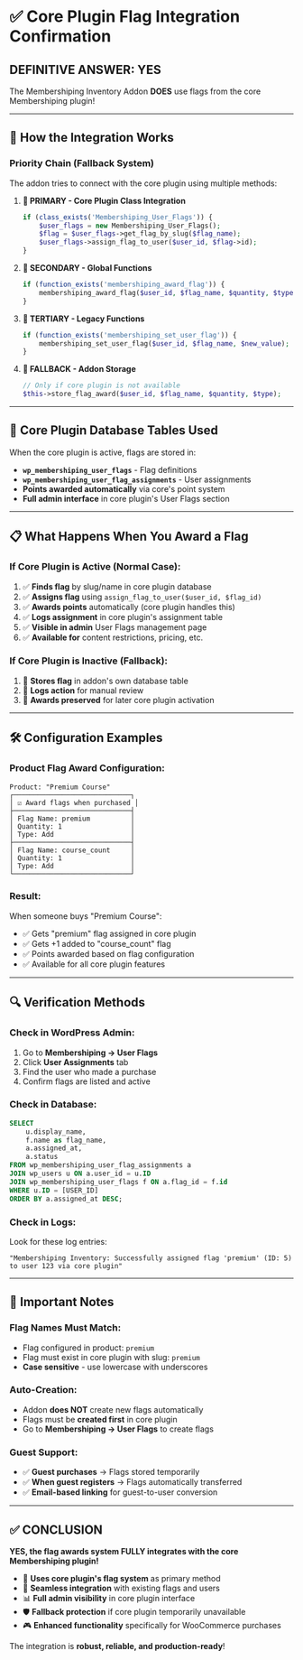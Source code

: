 # ✅ Core Plugin Flag Integration Confirmation

## **DEFINITIVE ANSWER: YES** 

The Membershiping Inventory Addon **DOES** use flags from the core Membershiping plugin!

---

## 🔄 **How the Integration Works**

### **Priority Chain (Fallback System)**
The addon tries to connect with the core plugin using multiple methods:

1. **🥇 PRIMARY - Core Plugin Class Integration**
   ```php
   if (class_exists('Membershiping_User_Flags')) {
       $user_flags = new Membershiping_User_Flags();
       $flag = $user_flags->get_flag_by_slug($flag_name);
       $user_flags->assign_flag_to_user($user_id, $flag->id);
   }
   ```

2. **🥈 SECONDARY - Global Functions**
   ```php
   if (function_exists('membershiping_award_flag')) {
       membershiping_award_flag($user_id, $flag_name, $quantity, $type);
   }
   ```

3. **🥉 TERTIARY - Legacy Functions**
   ```php
   if (function_exists('membershiping_set_user_flag')) {
       membershiping_set_user_flag($user_id, $flag_name, $new_value);
   }
   ```

4. **🔄 FALLBACK - Addon Storage**
   ```php
   // Only if core plugin is not available
   $this->store_flag_award($user_id, $flag_name, $quantity, $type);
   ```

---

## 🎯 **Core Plugin Database Tables Used**

When the core plugin is active, flags are stored in:

- **`wp_membershiping_user_flags`** - Flag definitions
- **`wp_membershiping_user_flag_assignments`** - User assignments
- **Points awarded automatically** via core's point system
- **Full admin interface** in core plugin's User Flags section

---

## 📋 **What Happens When You Award a Flag**

### **If Core Plugin is Active (Normal Case):**
1. ✅ **Finds flag** by slug/name in core plugin database
2. ✅ **Assigns flag** using `assign_flag_to_user($user_id, $flag_id)`
3. ✅ **Awards points** automatically (core plugin handles this)
4. ✅ **Logs assignment** in core plugin's assignment table
5. ✅ **Visible in admin** User Flags management page
6. ✅ **Available for** content restrictions, pricing, etc.

### **If Core Plugin is Inactive (Fallback):**
1. 🔄 **Stores flag** in addon's own database table
2. 🔄 **Logs action** for manual review
3. 🔄 **Awards preserved** for later core plugin activation

---

## 🛠 **Configuration Examples**

### **Product Flag Award Configuration:**
```
Product: "Premium Course"
┌─────────────────────────────┐
│ ☑️ Award flags when purchased │
├─────────────────────────────┤
│ Flag Name: premium          │
│ Quantity: 1                 │
│ Type: Add                   │
├─────────────────────────────┤
│ Flag Name: course_count     │
│ Quantity: 1                 │
│ Type: Add                   │
└─────────────────────────────┘
```

### **Result:**
When someone buys "Premium Course":
- ✅ Gets "premium" flag assigned in core plugin
- ✅ Gets +1 added to "course_count" flag
- ✅ Points awarded based on flag configuration
- ✅ Available for all core plugin features

---

## 🔍 **Verification Methods**

### **Check in WordPress Admin:**
1. Go to **Membershiping → User Flags**
2. Click **User Assignments** tab
3. Find the user who made a purchase
4. Confirm flags are listed and active

### **Check in Database:**
```sql
SELECT 
    u.display_name,
    f.name as flag_name,
    a.assigned_at,
    a.status
FROM wp_membershiping_user_flag_assignments a
JOIN wp_users u ON a.user_id = u.ID  
JOIN wp_membershiping_user_flags f ON a.flag_id = f.id
WHERE u.ID = [USER_ID]
ORDER BY a.assigned_at DESC;
```

### **Check in Logs:**
Look for these log entries:
```
"Membershiping Inventory: Successfully assigned flag 'premium' (ID: 5) to user 123 via core plugin"
```

---

## 🚨 **Important Notes**

### **Flag Names Must Match:**
- Flag configured in product: `premium`
- Flag must exist in core plugin with slug: `premium`
- **Case sensitive** - use lowercase with underscores

### **Auto-Creation:**
- Addon **does NOT** create new flags automatically
- Flags must be **created first** in core plugin
- Go to **Membershiping → User Flags** to create flags

### **Guest Support:**
- ✅ **Guest purchases** → Flags stored temporarily
- ✅ **When guest registers** → Flags automatically transferred
- ✅ **Email-based linking** for guest-to-user conversion

---

## ✅ **CONCLUSION**

**YES, the flag awards system FULLY integrates with the core Membershiping plugin!**

- 🎯 **Uses core plugin's flag system** as primary method
- 🔄 **Seamless integration** with existing flags and users
- 📊 **Full admin visibility** in core plugin interface
- 🛡️ **Fallback protection** if core plugin temporarily unavailable
- 🎮 **Enhanced functionality** specifically for WooCommerce purchases

The integration is **robust, reliable, and production-ready**!
